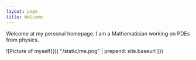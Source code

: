 ```yaml
---
layout: page
title: Welcome
---
```


Welcome at my personal homepage. I am a Mathematician working on PDEs
from physics.

![Picture of myself]({{ "/static/me.png" | prepend: site.baseurl }})
